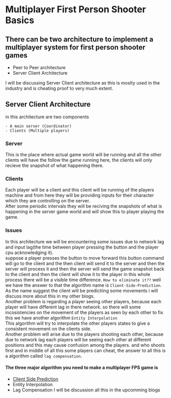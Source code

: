 # Multiplayer First Person Shooter Basics
<title>Multiplayer First Person Shooter Basics</title>

## There can be two architecture to implement a multiplayer system for first person shooter games
 - Peer to Peer architecture
 - Server Client Architecture

I will be discussing Server Client architecture as this is moslty used in the industry and is cheating proof to very much extent.

## Server Client Architecture

in this architecture are two components

    - A main server (Coordinator)
    - Clients (Multiple players)

### Server
This is the place where actual game world will be running and all the other clients will have the follow the game running here, the clients will only recieve the snapshot of what happening there.

### Clients
Each player will be a client and this client will be running of the players machine and from here they will be providing inputs for their character which they are controlling on the server.<br>
After some periodic intervals they will be reciving the snapshots of what is happening in the server game world and will show this to player playing the game.


### Issues
In this architecture we will be encountering some issues due to network lag and input lag(the time between player pressing the button and the player cpu acknowledging it).<br>
suppose a player presses the button to move forward this button command will go to the client and the then client will send it to the server and then the server will process it and then the server will send the game snapshot back to the client and then the client will show it to the player in this whole process there will be a visible time difference. `How to eliminate it??`
well we have the answer to that the algorithm name is `Client-Side-Prediction`.<br>
As the name suggest the client will be predictiing some movements i will discuss more about this in my other blogs.<br>
Another problem is regarding a player seeing other players, because each player will have different lag in there network. so there will some incosistencies on the movement of the players as seen by each other to fix this we have another algorithm `Entity Interpolation`<br>
This algorithm will try to interpolate the other players states to give a consistent movement on the clients side.<br>
Another problem will arise due to the players shooting each other, because due to network lag each players will be seeing each other at different positions and this may cause confusion among the players. and who shoots first and in middle of all this some players can cheat, the answer to all this is a algorithm called `lag compensation`.

#### The three major algorithm you need to make a multiplayer FPS game is 
- [Client Side Prediction](./clientsideprediction.md)
- Entity Interpolation
- Lag Compensation
I will be discussion all this in the upcomming blogs



